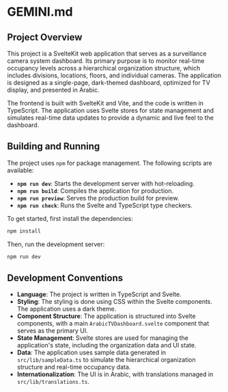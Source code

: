 # GEMINI.md

## Project Overview

This project is a SvelteKit web application that serves as a surveillance camera system dashboard. Its primary purpose is to monitor real-time occupancy levels across a hierarchical organization structure, which includes divisions, locations, floors, and individual cameras. The application is designed as a single-page, dark-themed dashboard, optimized for TV display, and presented in Arabic.

The frontend is built with SvelteKit and Vite, and the code is written in TypeScript. The application uses Svelte stores for state management and simulates real-time data updates to provide a dynamic and live feel to the dashboard.

## Building and Running

The project uses `npm` for package management. The following scripts are available:

*   **`npm run dev`**: Starts the development server with hot-reloading.
*   **`npm run build`**: Compiles the application for production.
*   **`npm run preview`**: Serves the production build for preview.
*   **`npm run check`**: Runs the Svelte and TypeScript type checkers.

To get started, first install the dependencies:

```sh
npm install
```

Then, run the development server:

```sh
npm run dev
```

## Development Conventions

*   **Language**: The project is written in TypeScript and Svelte.
*   **Styling**: The styling is done using CSS within the Svelte components. The application uses a dark theme.
*   **Component Structure**: The application is structured into Svelte components, with a main `ArabicTVDashboard.svelte` component that serves as the primary UI.
*   **State Management**: Svelte stores are used for managing the application's state, including the organization data and UI state.
*   **Data**: The application uses sample data generated in `src/lib/sampleData.ts` to simulate the hierarchical organization structure and real-time occupancy data.
*   **Internationalization**: The UI is in Arabic, with translations managed in `src/lib/translations.ts`.
